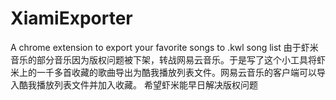 # XiamiExporter
A chrome extension to export your favorite songs to .kwl song list
由于虾米音乐的部分音乐因为版权问题被下架，转战网易云音乐。于是写了这个小工具将虾米上的一千多首收藏的歌曲导出为酷我播放列表文件。网易云音乐的客户端可以导入酷我播放列表文件并加入收藏。
希望虾米能早日解决版权问题
